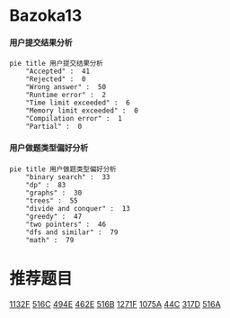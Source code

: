 # Bazoka13

<!-- tabs:start -->



#### **用户提交结果分析**

```mermaid
pie title 用户提交结果分析
    "Accepted" :  41
    "Rejected" :  0
    "Wrong answer" :  50
    "Runtime error" :  2
    "Time limit exceeded" :  6
    "Memory limit exceeded" :  0
    "Compilation error" :  1
    "Partial" :  0
```

#### **用户做题类型偏好分析**

```mermaid
pie title 用户做题类型偏好分析
    "binary search" :  33
    "dp" :  83
    "graphs" :  30
    "trees" :  55
    "divide and conquer" :  13
    "greedy" :  47
    "two pointers" :  46
    "dfs and similar" :  79
    "math" :  79
```



<!-- tabs:end -->
# 推荐题目
[1132F](https://codeforces.com/contest/1132/problem/F)
[516C](https://codeforces.com/contest/516/problem/C)
[494E](https://codeforces.com/contest/494/problem/E)
[462E](https://codeforces.com/contest/462/problem/E)
[516B](https://codeforces.com/contest/516/problem/B)
[1271F](https://codeforces.com/contest/1271/problem/F)
[1075A](https://codeforces.com/contest/1075/problem/A)
[44C](https://codeforces.com/contest/44/problem/C)
[317D](https://codeforces.com/contest/317/problem/D)
[516A](https://codeforces.com/contest/516/problem/A)

